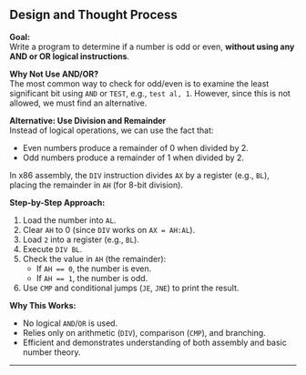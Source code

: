 ## Design and Thought Process

**Goal:**  
Write a program to determine if a number is odd or even, **without using any AND or OR logical instructions**.

**Why Not Use AND/OR?**  
The most common way to check for odd/even is to examine the least significant bit using `AND` or `TEST`, e.g., `test al, 1`. However, since this is not allowed, we must find an alternative.

**Alternative: Use Division and Remainder**  
Instead of logical operations, we can use the fact that:
- Even numbers produce a remainder of 0 when divided by 2.
- Odd numbers produce a remainder of 1 when divided by 2.

In x86 assembly, the `DIV` instruction divides `AX` by a register (e.g., `BL`), placing the remainder in `AH` (for 8-bit division).

**Step-by-Step Approach:**
1. Load the number into `AL`.
2. Clear `AH` to 0 (since `DIV` works on `AX = AH:AL`).
3. Load `2` into a register (e.g., `BL`).
4. Execute `DIV BL`.
5. Check the value in `AH` (the remainder):
   - If `AH == 0`, the number is even.
   - If `AH == 1`, the number is odd.
6. Use `CMP` and conditional jumps (`JE`, `JNE`) to print the result.

**Why This Works:**
- No logical `AND`/`OR` is used.
- Relies only on arithmetic (`DIV`), comparison (`CMP`), and branching.
- Efficient and demonstrates understanding of both assembly and basic number theory.

---
